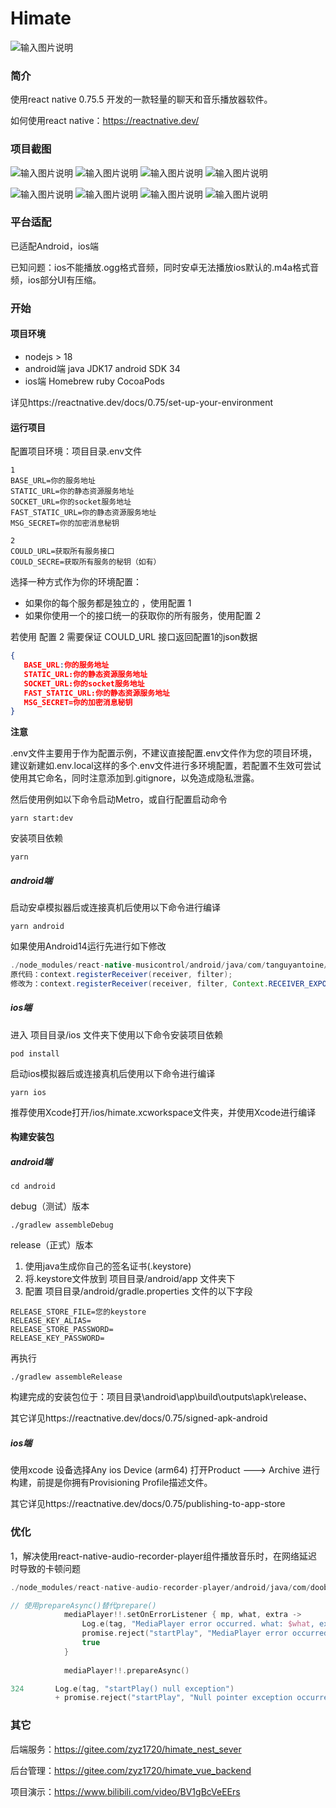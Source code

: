 # Himate
![输入图片说明](src/assets/images/logo.png)
### 简介

使用react native 0.75.5 开发的一款轻量的聊天和音乐播放器软件。

如何使用react native：https://reactnative.dev/

### 项目截图

![输入图片说明](src/assets/images/screenshot_1.jpg)  ![输入图片说明](src/assets/images/screenshot_2.jpg)  ![输入图片说明](src/assets/images/screenshot_3.jpg)  ![输入图片说明](src/assets/images/screenshot_4.jpg)

![输入图片说明](src/assets/images/screenshot_5.jpg)  ![输入图片说明](src/assets/images/screenshot_6.jpg)  ![输入图片说明](src/assets/images/screenshot_7.jpg)  ![输入图片说明](src/assets/images/screenshot_8.jpg)



### 平台适配

已适配Android，ios端

已知问题：ios不能播放.ogg格式音频，同时安卓无法播放ios默认的.m4a格式音频，ios部分UI有压缩。



### 开始

#### 项目环境

- nodejs > 18
- android端  java JDK17  android SDK 34
- ios端  Homebrew  ruby  CocoaPods

详见https://reactnative.dev/docs/0.75/set-up-your-environment

#### 运行项目

配置项目环境：项目目录.env文件

```
1
BASE_URL=你的服务地址
STATIC_URL=你的静态资源服务地址
SOCKET_URL=你的socket服务地址
FAST_STATIC_URL=你的静态资源服务地址
MSG_SECRET=你的加密消息秘钥

2
COULD_URL=获取所有服务接口
COULD_SECRE=获取所有服务的秘钥（如有）
```

选择一种方式作为你的环境配置：

- 如果你的每个服务都是独立的 ，使用配置 1
- 如果你使用一个的接口统一的获取你的所有服务，使用配置 2


若使用 配置 2 需要保证 COULD_URL 接口返回配置1的json数据

```json
{
   BASE_URL:你的服务地址
   STATIC_URL:你的静态资源服务地址
   SOCKET_URL:你的socket服务地址
   FAST_STATIC_URL:你的静态资源服务地址
   MSG_SECRET=你的加密消息秘钥
}
```

**注意**

.env文件主要用于作为配置示例，不建议直接配置.env文件作为您的项目环境，建议新建如.env.local这样的多个.env文件进行多环境配置，若配置不生效可尝试使用其它命名，同时注意添加到.gitignore，以免造成隐私泄露。

然后使用例如以下命令启动Metro，或自行配置启动命令

```
yarn start:dev
```

安装项目依赖

```
yarn
```

##### android端

启动安卓模拟器后或连接真机后使用以下命令进行编译

```
yarn android
```

如果使用Android14运行先进行如下修改

```java
./node_modules/react-native-musicontrol/android/java/com/tanguyantoine/react/MusicControlModule.java:204
原代码：context.registerReceiver(receiver, filter);
修改为：context.registerReceiver(receiver, filter, Context.RECEIVER_EXPORTED);
```

##### ios端

进入 项目目录/ios 文件夹下使用以下命令安装项目依赖

```
pod install
```

启动ios模拟器后或连接真机后使用以下命令进行编译

```
yarn ios
```

推荐使用Xcode打开/ios/himate.xcworkspace文件夹，并使用Xcode进行编译

#### 构建安装包

##### android端

```
cd android
```

debug（测试）版本

```
./gradlew assembleDebug
```

release（正式）版本

1. 使用java生成你自己的签名证书(.keystore)
2. 将.keystore文件放到 项目目录/android/app 文件夹下
3. 配置 项目目录/android/gradle.properties 文件的以下字段

```
RELEASE_STORE_FILE=您的keystore
RELEASE_KEY_ALIAS=
RELEASE_STORE_PASSWORD=
RELEASE_KEY_PASSWORD=
```

再执行

```
./gradlew assembleRelease
```
构建完成的安装包位于：项目目录\android\app\build\outputs\apk\release、

其它详见https://reactnative.dev/docs/0.75/signed-apk-android

##### ios端

使用xcode 设备选择Any ios Device (arm64) 打开Product ---> Archive 进行构建，前提是你拥有Provisioning Profile描述文件。

其它详见https://reactnative.dev/docs/0.75/publishing-to-app-store



### 优化

1，解决使用react-native-audio-recorder-player组件播放音乐时，在网络延迟时导致的卡顿问题

```kotlin
./node_modules/react-native-audio-recorder-player/android/java/com/dooboolab.audiorecorderplayer/RNAudioRecorderPlayerModule.kt:311

// 使用prepareAsync()替代prepare()
            mediaPlayer!!.setOnErrorListener { mp, what, extra ->
                Log.e(tag, "MediaPlayer error occurred. what: $what, extra: $extra")
                promise.reject("startPlay", "MediaPlayer error occurred. what: $what, extra: $extra")
                true
            }
        
            mediaPlayer!!.prepareAsync()

324       Log.e(tag, "startPlay() null exception")
          + promise.reject("startPlay", "Null pointer exception occurred")


```



### 其它

后端服务：https://gitee.com/zyz1720/himate_nest_sever

后台管理：https://gitee.com/zyz1720/himate_vue_backend

项目演示：https://www.bilibili.com/video/BV1gBcVeEErs